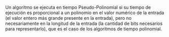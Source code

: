 Un algoritmo se ejecuta en tiempo Pseudo-Polinomial si su tiempo de ejecución es proporcional a un polinomio en el valor numérico de la entrada (el valor entero más grande presente en la entrada), pero no necesariamente en la longitud de la entrada (la cantidad de bits necesarios para representarlo), que es el caso de los algoritmos de tiempo polinomial.